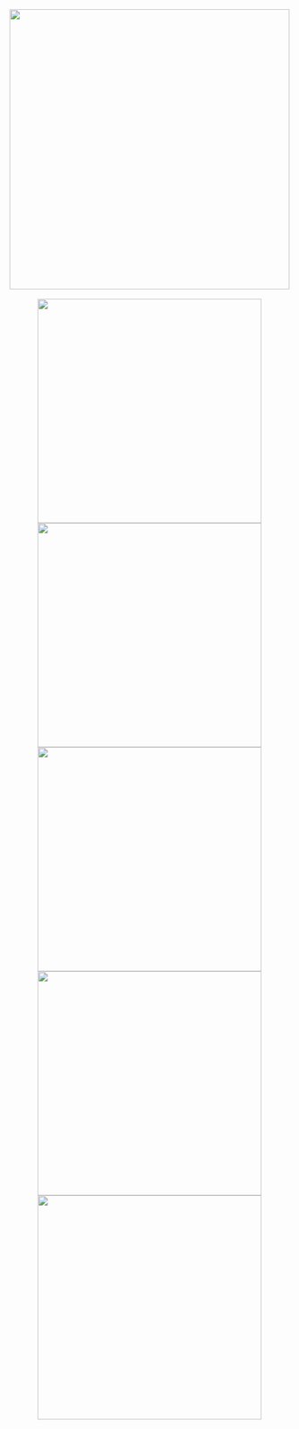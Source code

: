 <div align="center">
  <img src="https://github-readme-stats.vercel.app/api/top-langs/?username=8bllgrl&layout=compact&theme=highcontrast" width="500">
</div>
  <br>
<div align="center">
  <a href="https://github.com/8bllgrl/PostgreSQL-CSV-parser" target="_blank">
    <img src="https://github-readme-stats.vercel.app/api/pin/?username=8bllgrl&repo=PostgreSQL-CSV-parser&theme=gotham" width="400">
  </a>
  <a href="https://github.com/8bllgrl/process-inspector-1" target="_blank">
  <img src="https://github-readme-stats.vercel.app/api/pin/?username=8bllgrl&repo=process-inspector-1&theme=gotham" width="400">
</a>
<br>
<a href="https://github.com/8bllgrl/FigureDrawingGUI" target="_blank">
  <img src="https://github-readme-stats.vercel.app/api/pin/?username=8bllgrl&repo=FigureDrawingGUI&theme=gotham" width="400">
</a>
<a href="https://github.com/8bllgrl/KenzieCapstone-TriviaApp" target="_blank">
  <img src="https://github-readme-stats.vercel.app/api/pin/?username=8bllgrl&repo=KenzieCapstone-TriviaApp&theme=gotham" width="400">
</a>
<br>
<a href="https://github.com/8bllgrl/python_matplotlib_postgres_db" target="_blank">
  <img src="https://github-readme-stats.vercel.app/api/pin/?username=8bllgrl&repo=python_matplotlib_postgres_db&theme=gotham" width="400">
</a>
</div>
